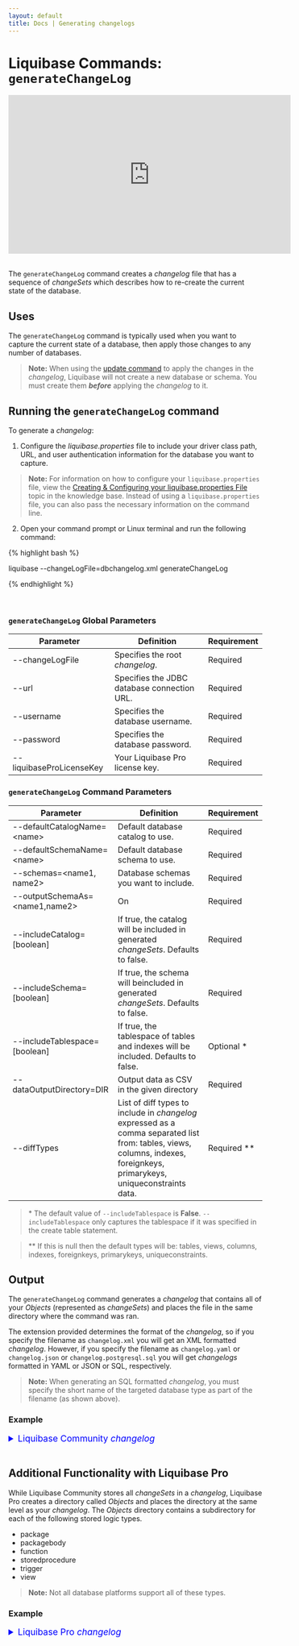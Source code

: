 ```yaml
---
layout: default
title: Docs | Generating changelogs 
---
```


# Liquibase Commands: `generateChangeLog`

<div align="center"><iframe width="560" height="315" src="https://www.youtube.com/embed/8AdiGIb2SY4" frameborder="0" allow="accelerometer; autoplay; encrypted-media; gyroscope; picture-in-picture" allowfullscreen></iframe>
</div>
<br>

The `generateChangeLog` command creates a *changelog* file that has a sequence of *changeSets* which describes how to re-create the current state of the database.

## Uses
The `generateChangeLog` command is typically used when you want to capture the current state of a database, then apply those changes to any number of databases.

> **Note:** When using the [update command](update.html) to apply the changes in the *changelog*, Liquibase will not create a new database or schema. You must create them ***before*** applying the *changelog* to it.

## Running the `generateChangeLog` command
To generate a *changelog*:
1. Configure the *liquibase.properties* file to include your driver class path, URL, and user authentication information for the database you want to capture.

> **Note:** For information on how to configure your `liquibase.properties` file, view the [Creating & Configuring your liquibase.properties File](config_properties.html) topic in the knowledge base. Instead of using a `liquibase.properties` file, you can also pass the necessary information on the command line.

2. Open your command prompt or Linux terminal and run the following command:

{% highlight bash %}

liquibase --changeLogFile=dbchangelog.xml generateChangeLog

{% endhighlight %}

<br />

### `generateChangeLog` Global Parameters

Parameter | Definition | Requirement
 --- | --- | --- 
 --changeLogFile | Specifies the root *changelog*. | Required
 --url | Specifies the JDBC database connection URL. | Required
 --username | Specifies the database username. | Required
 --password | Specifies the database password. | Required
 --liquibaseProLicenseKey | Your Liquibase Pro license key. | Required 

### `generateChangeLog` Command Parameters

Parameter | Definition | Requirement
 --- | --- | --- 
 --defaultCatalogName=&lt;name&gt; | Default database catalog to use. | Required
 --defaultSchemaName=&lt;name&gt; | Default database schema to use. | Required
 --schemas=&lt;name1, name2&gt; | Database schemas you want to include. | Required
 --outputSchemaAs=&lt;name1,name2&gt; | On | Required
 --includeCatalog=[boolean] |If true, the catalog will be included in generated *changeSets*. Defaults to false. |Required
 --includeSchema=[boolean] | If true, the schema will beincluded in generated *changeSets*. Defaults to false. | Required
 --includeTablespace=[boolean] | If true, the tablespace of tables and indexes will be included. Defaults to false. | Optional *
 --dataOutputDirectory=DIR | Output data as CSV in the given directory | Required
 --diffTypes |List of diff types to include in *changelog* expressed as a comma separated list from: tables, views, columns, indexes, foreignkeys, primarykeys, uniqueconstraints data. | Required **
 
> &#42; The default value of `--includeTablespace` is **False**. `--includeTablespace` only captures the tablespace if it was specified in the create table statement.

> &#42;&#42; If this is null then the default types will be: tables, views, columns, indexes, foreignkeys, primarykeys, uniqueconstraints.

## Output

The `generateChangeLog` command generates a *changelog* that contains all of your *Objects* (represented as *changeSets*) and places the file in the same directory where the command was ran. 

The extension provided determines the format of the *changelog*, so if you specify the filename as `changelog.xml` you will get an XML formatted *changelog*. However, if you specify the filename as `changelog.yaml` or `changelog.json` or `changelog.postgresql.sql` you will get *changelogs* formatted in YAML or JSON or SQL, respectively.

>**Note:** When generating an SQL formatted *changelog*, you must specify the short name of the targeted database type as part of the filename (as shown above).

### Example
<details>
<summary style="font-size:125%;color:blue;">Liquibase Community <i>changelog</i></summary>
<br>
{% highlight xml %}

<?xml version="1.0" encoding="UTF-8"?>
<databaseChangeLog
  xmlns="http://www.liquibase.org/xml/ns/dbchangelog"
  xmlns:xsi="http://www.w3.org/2001/XMLSchema-instance"
  xmlns:pro="http://www.liquibase.org/xml/ns/pro"
  xsi:schemaLocation="http://www.liquibase.org/xml/ns/dbchangelog http://www.liquibase.org/xml/ns/dbchangelog/dbchangelog-3.8.xsd
      http://www.liquibase.org/xml/ns/pro http://www.liquibase.org/xml/ns/pro/liquibase-pro-3.8.xsd">
    <changeSet author="diff-generated" id="1185214997195-1">
        <createTable name="BONUS">
            <column name="ENAME" type="VARCHAR2(10,0)"/>
            <column name="JOB" type="VARCHAR2(9,0)"/>
            <column name="SAL" type="NUMBER(22,0)"/>
            <column name="COMM" type="NUMBER(22,0)"/>
        </createTable>
    </changeSet>
    <changeSet author="diff-generated" id="1185214997195-2">
        <createTable name="DEPT">
            <column name="DEPTNO" type="NUMBER(2,0)"/>
            <column name="DNAME" type="VARCHAR2(14,0)"/>
            <column name="LOC" type="VARCHAR2(13,0)"/>
        </createTable>
    </changeSet>
    <changeSet author="diff-generated" id="1185214997195-3">
        <createTable name="EMP">
            <column name="EMPNO" type="NUMBER(4,0)"/>
            <column name="ENAME" type="VARCHAR2(10,0)"/>
            <column name="JOB" type="VARCHAR2(9,0)"/>
            <column name="MGR" type="NUMBER(4,0)"/>
            <column name="HIREDATE" type="DATE(7,0)"/>
            <column name="SAL" type="NUMBER(7,2)"/>
            <column name="COMM" type="NUMBER(7,2)"/>
            <column name="DEPTNO" type="NUMBER(2,0)"/>
        </createTable>
    </changeSet>
    <changeSet author="diff-generated" id="1185214997195-4">
        <createTable name="SALGRADE">
            <column name="GRADE" type="NUMBER(22,0)"/>
            <column name="LOSAL" type="NUMBER(22,0)"/>
            <column name="HISAL" type="NUMBER(22,0)"/>
        </createTable>
    </changeSet>
    <changeSet author="diff-generated" id="1185214997195-5">
        <addForeignKeyConstraint baseColumnNames="DEPTNO"
            baseTableName="DEPT" constraintName="FK_NAME"
            referencedColumnNames="DEPTNO" referencedTableName="EMP"/>
    </changeSet>
    <changeSet author="diff-generated" id="1185214997195-6">
        <createIndex indexName="PK_DEPT" tableName="DEPT">
            <column name="DEPTNO"/>
        </createIndex>
    </changeSet>
    <changeSet author="diff-generated" id="1185214997195-7">
        <createIndex indexName="PK_EMP" tableName="EMP">
            <column name="EMPNO"/>
        </createIndex>
    </changeSet>
    <changeSet author="diff-generated" id="1185214997195-8">
        <addPrimaryKey columnNames="DEPTNO" tableName="DEPT"/>
    </changeSet>
    <changeSet author="diff-generated" id="1185214997195-9">
        <addPrimaryKey columnNames="EMPNO" tableName="EMP"/>
    </changeSet>
</databaseChangeLog>

{% endhighlight %}
</details>
<br>

## Additional Functionality with Liquibase Pro
While Liquibase Community stores all *changeSets* in a *changelog*, Liquibase Pro creates a directory called *Objects* and places the directory at the same level as your *changelog*. The *Objects* directory contains a subdirectory for each of the following stored logic types. 
- package
- packagebody
- function
- storedprocedure
- trigger
- view

>**Note:** Not all database platforms support all of these types.

### Example 

<details>
<summary style="font-size:125%;color:blue;">Liquibase Pro <i>changelog</i></summary>

<br>
{% highlight xml %}

<?xml version="1.0" encoding="UTF-8"?>
<databaseChangeLog
  xmlns="http://www.liquibase.org/xml/ns/dbchangelog"
  xmlns:xsi="http://www.w3.org/2001/XMLSchema-instance"
  xmlns:pro="http://www.liquibase.org/xml/ns/pro"
  xsi:schemaLocation="http://www.liquibase.org/xml/ns/dbchangelog
         http://www.liquibase.org/xml/ns/dbchangelog/dbchangelog-3.8.xsd">
    <changeSet author="Administrator (generated)" id="1571345362466-8">
           <pro:createTrigger disabled="false" path="objects/trigger/TS_T_EXEMPLAR_SEQEXEMPLAR.sql" relativeToChangelogFile="true" tableName="T_EXEMPLAR" triggerName="TS_T_EXEMPLAR_SEQEXEMPLAR"/>
       </changeSet>
       <changeSet author="Administrator (generated)" id="1571345362466-12">
           <createView fullDefinition="true" path="objects/view/OREDERS_VIEW.sql" relativeToChangelogFile="true" viewName="OREDERS_VIEW"/>
       </changeSet>
       <changeSet author="Administrator (generated)" id="1571345362466-14">
           <createProcedure path="objects/storedprocedure/P_CUSTOMER_HAS_NUM_FILM.sql" procedureName="P_CUSTOMER_HAS_NUM_FILM" relativeToChangelogFile="true"/>
       </changeSet>
       <changeSet author="Administrator (generated)" id="1571345362466-20">
           <pro:createFunction functionName="F_CUSTOMER_HAS_NUM_FILM" path="objects/function/F_CUSTOMER_HAS_NUM_FILM.sql" relativeToChangelogFile="true"/>
       </changeSet>
</databaseChangeLog>
{% endhighlight %}
</details>

